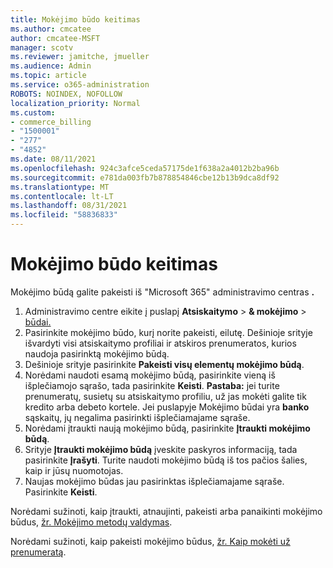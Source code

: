 ```yaml
---
title: Mokėjimo būdo keitimas
ms.author: cmcatee
author: cmcatee-MSFT
manager: scotv
ms.reviewer: jamitche, jmueller
ms.audience: Admin
ms.topic: article
ms.service: o365-administration
ROBOTS: NOINDEX, NOFOLLOW
localization_priority: Normal
ms.custom:
- commerce_billing
- "1500001"
- "277"
- "4852"
ms.date: 08/11/2021
ms.openlocfilehash: 924c3afce5ceda57175de1f638a2a4012b2ba96b
ms.sourcegitcommit: e781da003fb7b878854846cbe12b13b9dca8df92
ms.translationtype: MT
ms.contentlocale: lt-LT
ms.lasthandoff: 08/31/2021
ms.locfileid: "58836833"
---
```

# <a name="change-payment-method"></a>Mokėjimo būdo keitimas

Mokėjimo būdą galite pakeisti iš "Microsoft 365" administravimo centras **.**
  
1. Administravimo centre eikite į puslapį **Atsiskaitymo**  >  **& mokėjimo**  >  [būdai.](https://go.microsoft.com/fwlink/p/?linkid=2018806)
2. Pasirinkite mokėjimo būdo, kurį norite pakeisti, eilutę. Dešinioje srityje išvardyti visi atsiskaitymo profiliai ir atskiros prenumeratos, kurios naudoja pasirinktą mokėjimo būdą.
3. Dešinioje srityje pasirinkite **Pakeisti visų elementų mokėjimo būdą**.
4. Norėdami naudoti esamą mokėjimo būdą, pasirinkite vieną iš išplečiamojo sąrašo, tada pasirinkite **Keisti**.
    **Pastaba:** jei turite prenumeratų, susietų su atsiskaitymo profiliu, už jas mokėti galite tik kredito arba debeto kortele. Jei puslapyje Mokėjimo būdai yra **banko** sąskaitų, jų negalima pasirinkti išplečiamajame sąraše.
5. Norėdami įtraukti naują mokėjimo būdą, pasirinkite **Įtraukti mokėjimo būdą**.
6. Srityje **Įtraukti mokėjimo būdą** įveskite paskyros informaciją, tada pasirinkite **Įrašyti**. Turite naudoti mokėjimo būdą iš tos pačios šalies, kaip ir jūsų nuomotojas.
7. Naujas mokėjimo būdas jau pasirinktas išplečiamajame sąraše. Pasirinkite **Keisti**.

Norėdami sužinoti, kaip įtraukti, atnaujinti, pakeisti arba panaikinti mokėjimo būdus, [žr. Mokėjimo metodų valdymas](https://docs.microsoft.com/microsoft-365/commerce/billing-and-payments/manage-payment-methods).

Norėdami sužinoti, kaip pakeisti mokėjimo būdus, [žr. Kaip mokėti už prenumeratą](https://docs.microsoft.com/microsoft-365/commerce/billing-and-payments/pay-for-your-subscription).